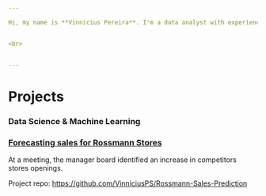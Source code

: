 ```yaml
---

Hi, my name is **Vinnicius Pereira**. I'm a data analyst with experience in financial data and transactional data. I like to be around people and I am fulfilled when I can help them through good information. Knowledge and respect for others is the key that changes everything.


<br>


---
```


# Projects

### Data Science & Machine Learning

### [Forecasting sales for Rossmann Stores](https://github.com/VinniciusPS/Rossmann-Sales-Prediction)

At a meeting, the manager board identified an increase in competitors stores openings.

Project repo: https://github.com/VinniciusPS/Rossmann-Sales-Prediction

<br>

